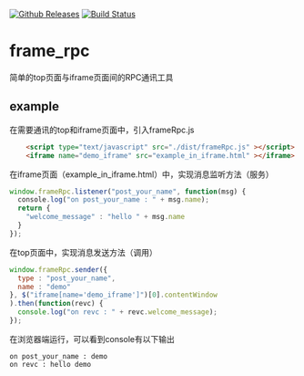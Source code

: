 [![Github Releases](https://img.shields.io/npm/l/express.svg)](https://github.com/wonder-sy0618/frame_rpc)
[![Build Status](https://travis-ci.org/wonder-sy0618/frame_rpc.svg?branch=master)](https://travis-ci.org/wonder-sy0618/frame_rpc)
# frame_rpc
简单的top页面与iframe页面间的RPC通讯工具


## example 
在需要通讯的top和iframe页面中，引入frameRpc.js
``` html
    <script type="text/javascript" src="./dist/frameRpc.js" ></script>
    <iframe name="demo_iframe" src="example_in_iframe.html" ></iframe>
```
在iframe页面（example_in_iframe.html）中，实现消息监听方法（服务）
``` javascript
window.frameRpc.listener("post_your_name", function(msg) {
  console.log("on post_your_name : " + msg.name);
  return {
    "welcome_message" : "hello " + msg.name
  }
});
```
在top页面中，实现消息发送方法（调用）
``` javascript
window.frameRpc.sender({
  type : "post_your_name",
  name : "demo"
}, $("iframe[name='demo_iframe']")[0].contentWindow
).then(function(revc) {
  console.log("on revc : " + revc.welcome_message);
});
```
在浏览器端运行，可以看到console有以下输出
``` console
on post_your_name : demo
on revc : hello demo
```
